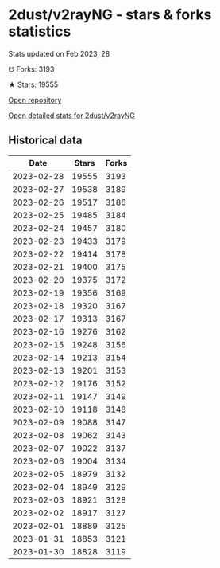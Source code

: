 # 2dust/v2rayNG - stars & forks statistics

Stats updated on Feb 2023, 28

☋ Forks: 3193

★ Stars: 19555

[Open repository](https://github.com/2dust/v2rayNG)

[Open detailed stats for 2dust/v2rayNG](https://reviewgithub.com/rep/2dust/v2rayNG)

## Historical data
| Date | Stars | Forks |
|------|-------|-------|
| 2023-02-28 | 19555 | 3193 | 
| 2023-02-27 | 19538 | 3189 | 
| 2023-02-26 | 19517 | 3186 | 
| 2023-02-25 | 19485 | 3184 | 
| 2023-02-24 | 19457 | 3180 | 
| 2023-02-23 | 19433 | 3179 | 
| 2023-02-22 | 19414 | 3178 | 
| 2023-02-21 | 19400 | 3175 | 
| 2023-02-20 | 19375 | 3172 | 
| 2023-02-19 | 19356 | 3169 | 
| 2023-02-18 | 19320 | 3167 | 
| 2023-02-17 | 19313 | 3167 | 
| 2023-02-16 | 19276 | 3162 | 
| 2023-02-15 | 19248 | 3156 | 
| 2023-02-14 | 19213 | 3154 | 
| 2023-02-13 | 19201 | 3153 | 
| 2023-02-12 | 19176 | 3152 | 
| 2023-02-11 | 19147 | 3149 | 
| 2023-02-10 | 19118 | 3148 | 
| 2023-02-09 | 19088 | 3147 | 
| 2023-02-08 | 19062 | 3143 | 
| 2023-02-07 | 19022 | 3137 | 
| 2023-02-06 | 19004 | 3134 | 
| 2023-02-05 | 18979 | 3132 | 
| 2023-02-04 | 18949 | 3129 | 
| 2023-02-03 | 18921 | 3128 | 
| 2023-02-02 | 18917 | 3127 | 
| 2023-02-01 | 18889 | 3125 | 
| 2023-01-31 | 18853 | 3121 | 
| 2023-01-30 | 18828 | 3119 | 

